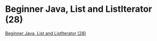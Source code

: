 # Beginner Java, List and ListIterator (28)
[Beginner Java, List and ListIterator (28)](https://aiwithcloud.com/2022/09/15/beginner_java_list_and_listiterator_28/)